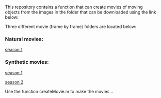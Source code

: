 This repository contains a function that can create movies of moving objects from the images in the folder that can be downloaded using the link below:

Three different movie (frame by frame) folders are located below:

<h3>Natural movies:</h3>

[season 1](https://www.dropbox.com/sh/h79ej81rnte5zjx/AAAhHdve-v2_zlvsn75xOx5Va?dl=0)


<h3>Synthetic movies:</h3>

[season 1](https://www.dropbox.com/sh/pt8sa618n1phel3/AAAG1FmrXCFNGDB2B9es7smba?dl=0)

[season 2](https://www.dropbox.com/sh/10ktlhprhcvijbv/AABoLdsaHF9EW7p0OggYiUpua?dl=0)

Use the function createMovie.m to make the movies...
